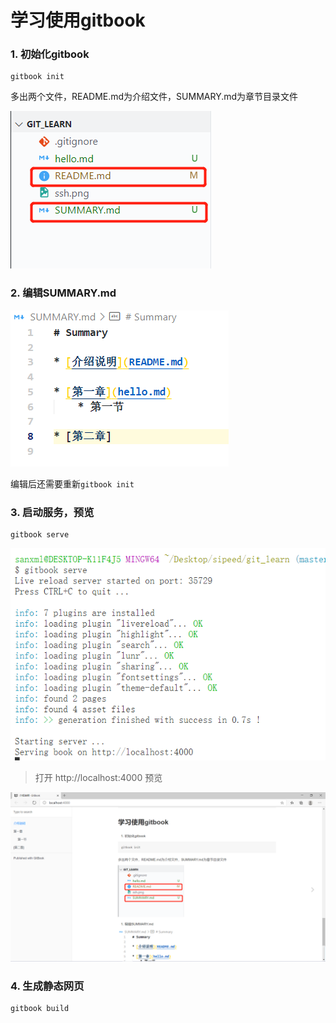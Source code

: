 # 学习使用gitbook

### 1. 初始化gitbook

``` shell
gitbook init
```
多出两个文件，README.md为介绍文件，SUMMARY.md为章节目录文件

![初始化gitbook](./assets/gitbook_init.png)

### 2. 编辑SUMMARY.md

![编辑SUMMARY.md](./assets/SUMMARY.png)

编辑后还需要重新`gitbook init`

### 3. 启动服务，预览

``` shell
gitbook serve
```
![gitbook serve](./assets/gitbook_serve.png)

> 打开 http://localhost:4000 预览

![gitbook serve2](./assets/gitbook_serve2.png)

### 4. 生成静态网页

``` shell
gitbook build
```